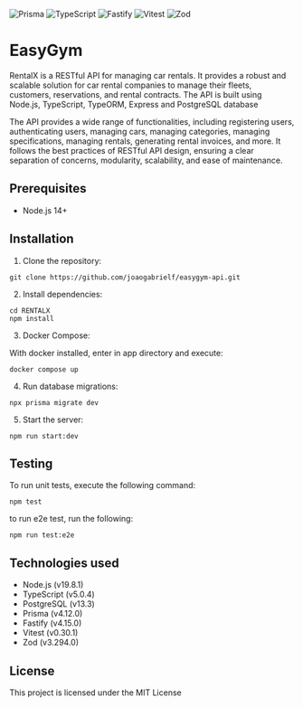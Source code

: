 ![Prisma](https://img.shields.io/badge/Prisma-v4.12.0-green)
![TypeScript](https://img.shields.io/badge/TypeScript-v5.0.4-blue)
![Fastify](https://img.shields.io/badge/Fastify-v4.15.0-000000)
![Vitest](https://img.shields.io/badge/Vitest-v0.30.1-yellow)
![Zod](https://img.shields.io/badge/Zod-v3.294.0-orange)


# EasyGym

RentalX is a RESTful API for managing car rentals. It provides a robust and scalable solution for car rental companies to manage their fleets, customers, reservations, and rental contracts. The API is built using Node.js, TypeScript, TypeORM, Express and PostgreSQL database

The API provides a wide range of functionalities, including registering users, authenticating users, managing cars, managing categories, managing specifications, managing rentals, generating rental invoices, and more. It follows the best practices of RESTful API design, ensuring a clear separation of concerns, modularity, scalability, and ease of maintenance.

## Prerequisites

- Node.js 14+

## Installation

1. Clone the repository:

```
git clone https://github.com/joaogabrielf/easygym-api.git
```
2. Install dependencies:

```
cd RENTALX
npm install
```


3. Docker Compose:

With docker installed, enter in app directory and execute:

```
docker compose up
```

4. Run database migrations:

```
npx prisma migrate dev
```

5. Start the server:

```
npm run start:dev
```

## Testing

To run unit tests, execute the following command:

```
npm test
```

to run e2e test, run the following:

```
npm run test:e2e
```



## Technologies used

- Node.js (v19.8.1)
- TypeScript (v5.0.4)
- PostgreSQL (v13.3)
- Prisma (v4.12.0)
- Fastify (v4.15.0)
- Vitest (v0.30.1)
- Zod (v3.294.0)

## License

This project is licensed under the MIT License



